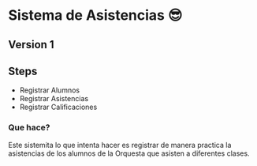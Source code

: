 # Sistema de Asistencias 😎

## Version  1


## Steps

- Registrar Alumnos
- Registrar Asistencias
- Registrar Calificaciones

### Que hace?

Este sistemita lo que intenta hacer es registrar de manera practica la asistencias de los alumnos de la Orquesta que asisten a diferentes clases.

